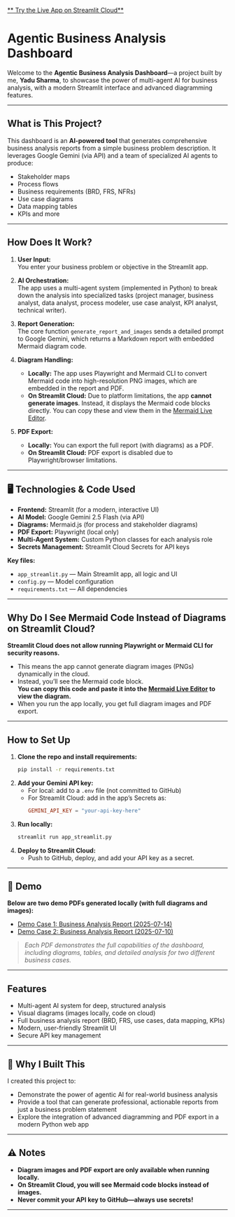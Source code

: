 [** Try the Live App on Streamlit Cloud**](https://agentic-ba-dashboard.streamlit.app/)

# Agentic Business Analysis Dashboard

Welcome to the **Agentic Business Analysis Dashboard**—a project built by me, **Yadu Sharma**, to showcase the power of multi-agent AI for business analysis, with a modern Streamlit interface and advanced diagramming features.

---

##  What is This Project?

This dashboard is an **AI-powered tool** that generates comprehensive business analysis reports from a simple business problem description. It leverages Google Gemini (via API) and a team of specialized AI agents to produce:
- Stakeholder maps
- Process flows
- Business requirements (BRD, FRS, NFRs)
- Use case diagrams
- Data mapping tables
- KPIs and more

---

##  How Does It Work?

1. **User Input:**  
   You enter your business problem or objective in the Streamlit app.

2. **AI Orchestration:**  
   The app uses a multi-agent system (implemented in Python) to break down the analysis into specialized tasks (project manager, business analyst, data analyst, process modeler, use case analyst, KPI analyst, technical writer).

3. **Report Generation:**  
   The core function `generate_report_and_images` sends a detailed prompt to Google Gemini, which returns a Markdown report with embedded Mermaid diagram code.

4. **Diagram Handling:**  
   - **Locally:** The app uses Playwright and Mermaid CLI to convert Mermaid code into high-resolution PNG images, which are embedded in the report and PDF.
   - **On Streamlit Cloud:** Due to platform limitations, the app **cannot generate images**. Instead, it displays the Mermaid code blocks directly. You can copy these and view them in the [Mermaid Live Editor](https://mermaid.live/).

5. **PDF Export:**  
   - **Locally:** You can export the full report (with diagrams) as a PDF.
   - **On Streamlit Cloud:** PDF export is disabled due to Playwright/browser limitations.

---

## 🖥 Technologies & Code Used

- **Frontend:** Streamlit (for a modern, interactive UI)
- **AI Model:** Google Gemini 2.5 Flash (via API)
- **Diagrams:** Mermaid.js (for process and stakeholder diagrams)
- **PDF Export:** Playwright (local only)
- **Multi-Agent System:** Custom Python classes for each analysis role
- **Secrets Management:** Streamlit Cloud Secrets for API keys

**Key files:**
- `app_streamlit.py` — Main Streamlit app, all logic and UI
- `config.py` — Model configuration
- `requirements.txt` — All dependencies

---

##  Why Do I See Mermaid Code Instead of Diagrams on Streamlit Cloud?

**Streamlit Cloud does not allow running Playwright or Mermaid CLI for security reasons.**  
- This means the app cannot generate diagram images (PNGs) dynamically in the cloud.
- Instead, you’ll see the Mermaid code block.  
  **You can copy this code and paste it into the [Mermaid Live Editor](https://mermaid.live/) to view the diagram.**
- When you run the app locally, you get full diagram images and PDF export.

---

##  How to Set Up

1. **Clone the repo and install requirements:**
   ```bash
   pip install -r requirements.txt
   ```
2. **Add your Gemini API key:**
   - For local: add to a `.env` file (not committed to GitHub)
   - For Streamlit Cloud: add in the app’s Secrets as:
     ```toml
     GEMINI_API_KEY = "your-api-key-here"
     ```
3. **Run locally:**
   ```bash
   streamlit run app_streamlit.py
   ```
4. **Deploy to Streamlit Cloud:**  
   - Push to GitHub, deploy, and add your API key as a secret.

---

## 📸 Demo

**Below are two demo PDFs generated locally (with full diagrams and images):**

- [Demo Case 1: Business Analysis Report (2025-07-14)](output/business_analysis_report_20250714_145942.pdf)
- [Demo Case 2: Business Analysis Report (2025-07-10)](output/business_analysis_report_20250710_175245.pdf)

> _Each PDF demonstrates the full capabilities of the dashboard, including diagrams, tables, and detailed analysis for two different business cases._

---

##  Features

- Multi-agent AI system for deep, structured analysis
- Visual diagrams (images locally, code on cloud)
- Full business analysis report (BRD, FRS, use cases, data mapping, KPIs)
- Modern, user-friendly Streamlit UI
- Secure API key management

---

## 📝 Why I Built This

I created this project to:
- Demonstrate the power of agentic AI for real-world business analysis
- Provide a tool that can generate professional, actionable reports from just a business problem statement
- Explore the integration of advanced diagramming and PDF export in a modern Python web app

---

## ⚠️ Notes

- **Diagram images and PDF export are only available when running locally.**
- **On Streamlit Cloud, you will see Mermaid code blocks instead of images.**
- **Never commit your API key to GitHub—always use secrets!**

---


